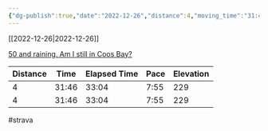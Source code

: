 ```yaml
---
{"dg-publish":true,"date":"2022-12-26","distance":4,"moving_time":"31:46","elapsed_time":"33:04","pace":"7:55","total_elevation_gain":229,"url":"https://www.strava.com/activities/8295276625","permalink":"/01-personal/strava/2022-12-26-50-and-raining-am-i-still-in-coos-bay/","dgPassFrontmatter":true}
---
```



[[2022-12-26\|2022-12-26]]

[50 and raining. Am I still in Coos Bay?](https://www.strava.com/activities/8295276625)

| Distance | Time  | Elapsed Time | Pace | Elevation |
| -------- | ----- | ------------ | ---- | --------- |
| 4        | 31:46 | 33:04        | 7:55 | 229       |
| 4        | 31:46 | 33:04        | 7:55 | 229       |




#strava

